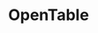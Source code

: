 ---
blog: https://blog.opentable.com/
facebook: https://www.facebook.com/opentable
logohandle: opentable
sort: opentable
title: OpenTable
twitter: opentable
website: https://www.opentable.com/
wikipedia: https://en.wikipedia.org/wiki/OpenTable
---